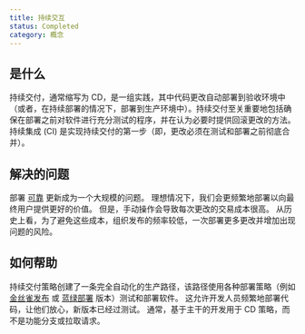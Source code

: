 ```yaml
---
title: 持续交互
status: Completed
category: 概念
---
```


## 是什么
持续交付，通常缩写为 CD，是一组实践，其中代码更改自动部署到验收环境中（或者，在持续部署的情况下，部署到生产环境中）。持续交付至关重要地包括确保在部署之前对软件进行充分测试的程序，并在认为必要时提供回滚更改的方法。 持续集成 (CI) 是实现持续交付的第一步（即，更改必须在测试和部署之前彻底合并）。

## 解决的问题
部署 [可靠](/reliability/) 更新成为一个大规模的问题。 理想情况下，我们会更频繁地部署以向最终用户提供更好的价值。 但是，手动操作会导致每次更改的交易成本很高。 从历史上看，为了避免这些成本，组织发布的频率较低，一次部署更多更改并增加出现问题的风险。

## 如何帮助
持续交付策略创建了一条完全自动化的生产路径，该路径使用各种部署策略（例如 [金丝雀发布](/canary_deployment/) 或 [蓝绿部署](/blue_green_deployment/) 版本）测试和部署软件。 这允许开发人员频繁地部署代码，让他们放心，新版本已经过测试。 通常，基于主干的开发用于 CD 策略，而不是功能分支或拉取请求。


